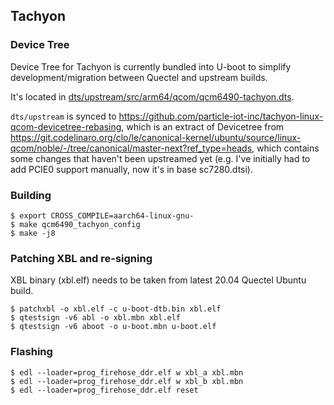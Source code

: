 ## Tachyon
### Device Tree

Device Tree for Tachyon is currently bundled into U-boot to simplify development/migration between Quectel and upstream builds.

It's located in [dts/upstream/src/arm64/qcom/qcm6490-tachyon.dts](https://github.com/particle-iot-inc/tachyon-u-boot/blob/tachyon/dts/upstream/src/arm64/qcom/qcm6490-tachyon.dts).

`dts/upstream` is synced to https://github.com/particle-iot-inc/tachyon-linux-qcom-devicetree-rebasing, which is an extract of Devicetree from https://git.codelinaro.org/clo/le/canonical-kernel/ubuntu/source/linux-qcom/noble/-/tree/canonical/master-next?ref_type=heads, which contains some changes that haven't been upstreamed yet (e.g. I've initially had to add PCIE0 support manually, now it's in base sc7280.dtsi).

### Building

```console
$ export CROSS_COMPILE=aarch64-linux-gnu-
$ make qcm6490_tachyon_config
$ make -j8
```

### Patching XBL and re-signing

XBL binary (xbl.elf) needs to be taken from latest 20.04 Quectel Ubuntu build.

```console
$ patchxbl -o xbl.elf -c u-boot-dtb.bin xbl.elf
$ qtestsign -v6 abl -o xbl.mbn xbl.elf
$ qtestsign -v6 aboot -o u-boot.mbn u-boot.elf
```

### Flashing

```console
$ edl --loader=prog_firehose_ddr.elf w xbl_a xbl.mbn
$ edl --loader=prog_firehose_ddr.elf w xbl_b xbl.mbn
$ edl --loader=prog_firehose_ddr.elf reset
```
